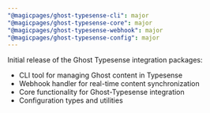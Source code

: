 ```yaml
---
"@magicpages/ghost-typesense-cli": major
"@magicpages/ghost-typesense-core": major
"@magicpages/ghost-typesense-webhook": major
"@magicpages/ghost-typesense-config": major
---
```


Initial release of the Ghost Typesense integration packages:

- CLI tool for managing Ghost content in Typesense
- Webhook handler for real-time content synchronization
- Core functionality for Ghost-Typesense integration
- Configuration types and utilities 